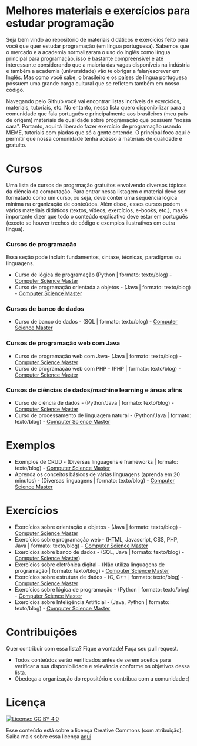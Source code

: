 # Melhores materiais e exercícios para estudar programação

Seja bem vindo ao repositório de materiais didáticos e exercícios feito para você que quer estudar programação (em língua portuguesa). Sabemos que o mercado e a academia normalizaram o uso do Inglês como língua principal para programação, isso é bastante compreensível e até interessante considerando que a maioria das vagas disponíveis na indústria e também a academia (universidade) vão te obrigar a falar/escrever em Inglês. Mas como você sabe, o brasileiro e os países de língua portuguesa possuem uma grande carga cultural que se refletem também em nosso código. 

Navegando pelo Github você vai encontrar listas incríveis de exercícios, materiais, tutoriais, etc. No entanto, nessa lista quero disponibilizar para a comunidade que fala português e principalmente aos brasileiros (meu país de origem) materiais de qualidade sobre programação que possuem "nossa cara". Portanto, aqui tá liberado fazer exercício de programação usando MEME, tutoriais com piadas que só a gente entende. O principal foco aqui é permitir que nossa comunidade tenha acesso a materiais de qualidade e gratuíto.


# Cursos

Uma lista de cursos de progrmação gratuítos envolvendo diversos tópicos da ciência da computação. Para entrar nessa listagem o material deve ser formatado como um curso, ou seja, deve conter uma sequência lógica mínima na organização de conteúdos. Além disso, esses cursos podem vários materiais didáticos (textos, vídeos, exercícios, e-books, etc.), mas é importante dizer que todo o conteúdo explicativo deve estar em português (exceto se houver trechos de código e exemplos ilustrativos em outra língua). 

### Cursos de programação
Essa seção pode incluir: fundamentos, sintaxe, técnicas, paradigmas ou linguagens. 

- Curso de lógica de programação (Python | formato: texto/blog) - [Computer Science Master](https://www.computersciencemaster.com.br/cursos-programacao/) 
- Curso de programação orientada a objetos - (Java | formato: texto/blog) - [Computer Science Master](https://www.computersciencemaster.com.br/cursos-programacao/)


### Cursos de banco de dados 
- Curso de banco de dados - (SQL | formato: texto/blog) - [Computer Science Master](https://www.computersciencemaster.com.br/cursos-banco-de-dados/)

### Cursos de programação web com Java
- Curso de programação web com Java- (Java | formato: texto/blog) - [Computer Science Master](https://www.computersciencemaster.com.br/cursos-desenvolvimento-web/#ProgramacaoWebComJava)
- Curso de programação web com PHP - (PHP | formato: texto/blog) - [Computer Science Master](https://www.computersciencemaster.com.br/cursos-desenvolvimento-web/#ProgramacaoWebComPHP)

### Cursos de ciências de dados/machine learning e áreas afins
- Curso de ciência de dados - (Python/Java | formato: texto/blog) - [Computer Science Master](https://www.computersciencemaster.com.br/cursos-ciencia-de-dados/)
- Curso de processamento de linguagem natural - (Python/Java | formato: texto/blog) - [Computer Science Master](https://www.computersciencemaster.com.br/cursos-processamento-de-linguagem-natural/)


# Exemplos

- Exemplos de CRUD - (Diversas linguagens e frameworks | formato: texto/blog) - [Computer Science Master](https://www.computersciencemaster.com.br/exemplos-de-crud/)
- Aprenda os conceitos básicos de várias linguagens (aprenda em 20 minutos) - (Diversas linguagens | formato: texto/blog) - [Computer Science Master](https://www.computersciencemaster.com.br/aprenda-em-20-minutos/)


# Exercícios

- Exercícios sobre orientação a objetos - (Java | formato: texto/blog) - [Computer Science Master](https://www.computersciencemaster.com.br/exercicios-de-orientacao-a-objetos/)
- Exercícios sobre programação web - (HTML, Javascript, CSS, PHP, Java | formato: texto/blog) - [Computer Science Master](https://www.computersciencemaster.com.br/exercicios-de-programacao-web/)
- Exercícios sobre banco de dados - (SQL, Java | formato: texto/blog) - [Computer Science Master](https://www.computersciencemaster.com.br/exercicios-de-banco-de-dados/))
- Exercícios sobre eletrônica digital - (Não utiliza linguagens de programação | formato: texto/blog) - [Computer Science Master](https://www.computersciencemaster.com.br/exercicios-de-eletronica-digital/)
- Exercícios sobre estrutura de dados - (C, C++ | formato: texto/blog) - [Computer Science Master](https://www.computersciencemaster.com.br/exercicios-de-estrutura-de-dados/)
- Exercícios sobre lógica de programação - (Python  | formato: texto/blog) - [Computer Science Master](https://www.computersciencemaster.com.br/exercicios-de-logica-de-programacao/)
- Exercícios sobre Inteligência Artificial - (Java, Python | formato: texto/blog) - [Computer Science Master](https://www.computersciencemaster.com.br/exercicios-de-inteligencia-artificial/)

# Contribuições

Quer contribuir com essa lista? Fique a vontade! Faça seu pull request.

- Todos conteúdos serão verificados antes de serem aceitos para verificar a sua disponibilidade e relevância conforme os objetivos dessa lista.
- Obedeça a organização do repositório e contribua com a comunidade :)

# Licença

[![License: CC BY 4.0](https://licensebuttons.net/l/by/4.0/80x15.png)](https://creativecommons.org/licenses/by/4.0/)

Esse conteúdo está sobre a licença Creative Commons (com atribuição). Saiba mais sobre essa licença [aqui](https://tldrlegal.com/license/creative-commons-attribution-4.0-international-(cc-by-4))
